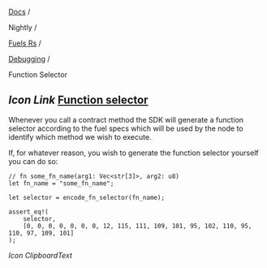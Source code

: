 [Docs](https://docs.fuel.network/) /

Nightly  /

[Fuels Rs](https://docs.fuel.network/docs/nightly/fuels-rs/) /

[Debugging](https://docs.fuel.network/docs/nightly/fuels-rs/debugging/) /

Function Selector

## _Icon Link_ [Function selector](https://docs.fuel.network/docs/nightly/fuels-rs/debugging/function-selector/\#function-selector)

Whenever you call a contract method the SDK will generate a function selector according to the fuel specs which will be
used by the node to identify which method we wish to execute.

If, for whatever reason, you wish to generate the function selector yourself you can do so:

```fuel_Box fuel_Box-idXKMmm-css
// fn some_fn_name(arg1: Vec<str[3]>, arg2: u8)
let fn_name = "some_fn_name";

let selector = encode_fn_selector(fn_name);

assert_eq!(
    selector,
    [0, 0, 0, 0, 0, 0, 0, 12, 115, 111, 109, 101, 95, 102, 110, 95, 110, 97, 109, 101]
);
```

_Icon ClipboardText_